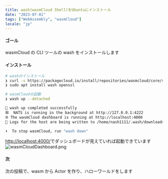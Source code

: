 ```yaml
---
title: wash(wasmCloud Shell)をUbuntuにインストール
date: "2023-07-01"
tags: ["WebAssembly", "wasmCloud"]
locale: "jp"
---
```


#### ゴール

wasmCloud の CLI ツールの wash をインストールします

#### インストール

```bash
# washのインストール
❯ curl -s https://packagecloud.io/install/repositories/wasmcloud/core/script.deb.sh | sudo bash
❯ sudo apt install wash openssl

# wasmCloudの起動
❯ wash up --detached

🛁 wash up completed successfully
🕸  NATS is running in the background at http://127.0.0.1:4222
🌐 The wasmCloud dashboard is running at http://localhost:4000
📜 Logs for the host are being written to /home/nash1111/.wash/downloads/wasmcloud_4000.log

⬇️  To stop wasmCloud, run "wash down"
```

[http://localhost:4000/](http://localhost:4000/)でダッシュボードが見えていれば起動できています
![wasmCloudDashboard.png](/blog/wasmCloudDashboard.png)

#### 次

次の投稿で、wasm から Actor を作り、ハローワールドをします
